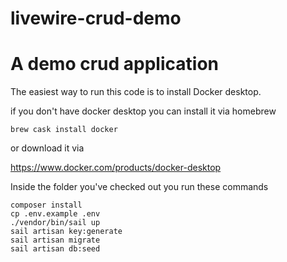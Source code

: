 # livewire-crud-demo
A demo crud application 
=======
The easiest way to run this code is to install Docker desktop.

if you don't have docker desktop you can install it via homebrew

````shell
brew cask install docker
````

or download it via 

https://www.docker.com/products/docker-desktop

Inside the folder you've checked out you run these commands

````shell
composer install
cp .env.example .env
./vendor/bin/sail up
sail artisan key:generate
sail artisan migrate
sail artisan db:seed
````
